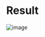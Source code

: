 # Result

![image](https://github.com/puneetuttam/100_day_js/assets/44168950/1cad8c3c-a7bd-45e7-bd52-6350e7b960fb)
